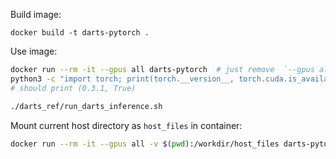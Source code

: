 Build image:

    docker build -t darts-pytorch .

Use image:

```bash
docker run --rm -it --gpus all darts-pytorch  # just remove  `--gpus all` when using CPU
python3 -c "import torch; print(torch.__version__, torch.cuda.is_available())"
# should print (0.3.1, True)

./darts_ref/run_darts_inference.sh
```

Mount current host directory as `host_files` in container:

```bash
docker run --rm -it --gpus all -v $(pwd):/workdir/host_files darts-pytorch
```
